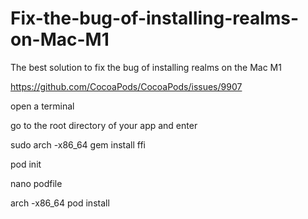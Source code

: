 # Fix-the-bug-of-installing-realms-on-Mac-M1
The best solution to fix the bug of installing realms on the Mac M1

https://github.com/CocoaPods/CocoaPods/issues/9907

open a terminal

go to the root directory of your app and enter

sudo arch -x86_64 gem install ffi

pod init

nano podfile

arch -x86_64 pod install

